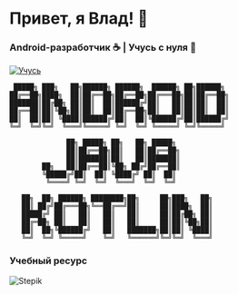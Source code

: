 # Привет, я Влад! 👋  
### Android-разработчик ☕ | Учусь с нуля 🚀  

[![Учусь](https://img.shields.io/badge/Статус-Активно%20изучаю-blue)](https://github.com/vsamura)

```
 █████╗ ███╗   ██╗██████╗ ██████╗  ██████╗ ██╗██████╗
██╔══██╗████╗  ██║██╔══██╗██╔══██╗██╔═══██╗██║██╔══██╗
███████║██╔██╗ ██║██║  ██║██████╔╝██║   ██║██║██║  ██║
██╔══██║██║╚██╗██║██║  ██║██╔══██╗██║   ██║██║██║  ██║
██║  ██║██║ ╚████║██████╔╝██║  ██║╚██████╔╝██║██████╔╝
╚═╝  ╚═╝╚═╝  ╚═══╝╚═════╝ ╚═╝  ╚═╝ ╚═════╝ ╚═╝╚═════╝

              ██╗ █████╗ ██╗   ██╗ █████╗
              ██║██╔══██╗██║   ██║██╔══██╗
              ██║███████║██║   ██║███████║
        ██╗   ██║██╔══██║╚██╗ ██╔╝██╔══██║
        ╚█████╔╝██║  ██║ ╚████╔╝ ██║  ██║
         ╚════╝ ╚═╝  ╚═╝  ╚═══╝  ╚═╝  ╚═╝

   ██╗  ██╗ ██████╗ ████████╗██╗     ██╗███╗   ██╗
   ██║ ██╔╝██╔═══██╗╚══██╔══╝██║     ██║████╗  ██║
   █████╔╝ ██║   ██║   ██║   ██║     ██║██╔██╗ ██║
   ██╔═██╗ ██║   ██║   ██║   ██║     ██║██║╚██╗██║
   ██║  ██╗╚██████╔╝   ██║   ███████╗██║██║ ╚████║
   ╚═╝  ╚═╝ ╚═════╝    ╚═╝   ╚══════╝╚═╝╚═╝  ╚═══╝
```

### Учебный ресурс
![Stepik](https://img.shields.io/badge/-Stepik-1E74FF?logo=stepik&logoColor=white)


